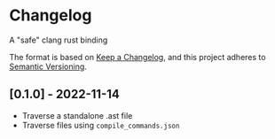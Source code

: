 # Changelog

A "safe" clang rust binding

The format is based on [Keep a Changelog], and this project adheres to [Semantic Versioning].

## [0.1.0] - 2022-11-14

- Traverse a standalone .ast file
- Traverse files using `compile_commands.json`

<!-- Links -->
[keep a changelog]: https://keepachangelog.com/en/1.0.0/
[semantic versioning]: https://semver.org/spec/v2.0.0.html
